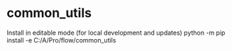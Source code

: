 # common_utils
Install in editable mode (for local development and updates)
python -m pip install -e C:/A/Pro/flow/common_utils
